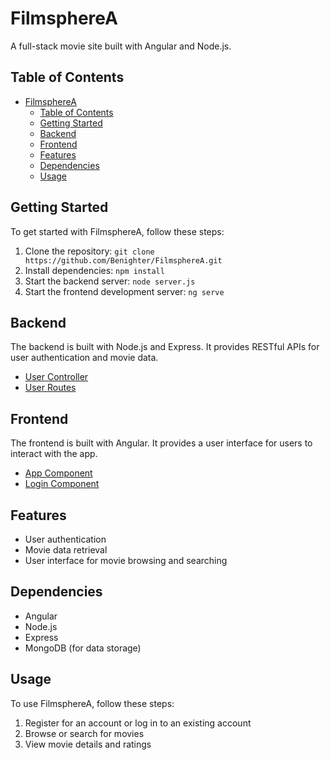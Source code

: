 # FilmsphereA

A full-stack movie site built with Angular and Node.js.

## Table of Contents

- [FilmsphereA](#filmspherea)
  - [Table of Contents](#table-of-contents)
  - [Getting Started](#getting-started)
  - [Backend](#backend)
  - [Frontend](#frontend)
  - [Features](#features)
  - [Dependencies](#dependencies)
  - [Usage](#usage)

## Getting Started

To get started with FilmsphereA, follow these steps:

1. Clone the repository: `git clone https://github.com/Benighter/FilmsphereA.git`
2. Install dependencies: `npm install`
3. Start the backend server: `node server.js`
4. Start the frontend development server: `ng serve`

## Backend

The backend is built with Node.js and Express. It provides RESTful APIs for user authentication and movie data.

* [User Controller](FilmsphereA/backend/controllers/userController.js)
* [User Routes](FilmsphereA/backend/routes/userRoutes.js)

## Frontend

The frontend is built with Angular. It provides a user interface for users to interact with the app.

* [App Component](FilmsphereA/frontend/src/app/app.component.ts)
* [Login Component](FilmsphereA/frontend/src/app/components/login/login.component.ts)

## Features

* User authentication
* Movie data retrieval
* User interface for movie browsing and searching

## Dependencies

* Angular
* Node.js
* Express
* MongoDB (for data storage)

## Usage

To use FilmsphereA, follow these steps:

1. Register for an account or log in to an existing account
2. Browse or search for movies
3. View movie details and ratings
